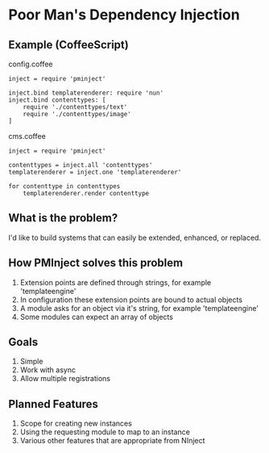 Poor Man's Dependency Injection
===============================

Example (CoffeeScript)
----------------------

config.coffee
    
    inject = require 'pminject'
    
    inject.bind templaterenderer: require 'nun'
    inject.bind contenttypes: [
        require './contenttypes/text'
        require './contenttypes/image'
    ]


cms.coffee
    
    inject = require 'pminject'
    
    contenttypes = inject.all 'contenttypes'
    templaterenderer = inject.one 'templaterenderer'
    
    for contenttype in contenttypes
        templaterenderer.render contenttype



What is the problem?
--------------------

I'd like to build systems that can easily be extended, enhanced, or replaced.


How PMInject solves this problem
--------------------------------

1. Extension points are defined through strings, for example 'templateengine'
2. In configuration these extension points are bound to actual objects
3. A module asks for an object via it's string, for example 'templateengine'
4. Some modules can expect an array of objects


Goals
------

1. Simple
2. Work with async
3. Allow multiple registrations


Planned Features
----------------

1. Scope for creating new instances
2. Using the requesting module to map to an instance
3. Various other features that are appropriate from NInject